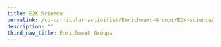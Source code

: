 ```yaml
---
title: E2K Science
permalink: /co-curricular-activities/Enrichment-Groups/E2K-science/
description: ""
third_nav_title: Enrichment Groups
---
```

